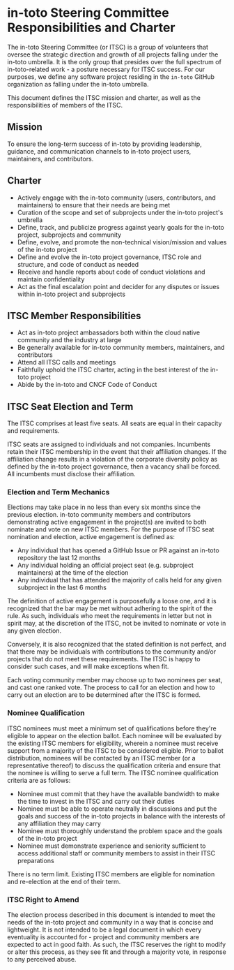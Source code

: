 # in-toto Steering Committee Responsibilities and Charter

The in-toto Steering Committee (or ITSC) is a group of volunteers that oversee the strategic direction and growth of all projects falling under the in-toto umbrella. It is the only group that presides over the full spectrum of in-toto-related work - a posture necessary for ITSC success. For our purposes, we define any software project residing in the `in-toto` GitHub organization as falling under the in-toto umbrella.

This document defines the ITSC mission and charter, as well as the responsibilities of members of the ITSC.

## Mission

To ensure the long-term success of in-toto by providing leadership, guidance, and communication channels to in-toto project users, maintainers, and contributors.

## Charter

* Actively engage with the in-toto community (users, contributors, and maintainers) to ensure that their needs are being met
* Curation of the scope and set of subprojects under the in-toto project's umbrella
* Define, track, and publicize progress against yearly goals for the in-toto project, subprojects and community
* Define, evolve, and promote the non-technical vision/mission and values of the in-toto project
* Define and evolve the in-toto project governance, ITSC role and structure, and code of conduct as needed
* Receive and handle reports about code of conduct violations and maintain confidentiality
* Act as the final escalation point and decider for any disputes or issues within in-toto project and subprojects

## ITSC Member Responsibilities
* Act as in-toto project ambassadors both within the cloud native community and the industry at large
* Be generally available for in-toto community members, maintainers, and contributors
* Attend all ITSC calls and meetings
* Faithfully uphold the ITSC charter, acting in the best interest of the in-toto project
* Abide by the in-toto and CNCF Code of Conduct

## ITSC Seat Election and Term

The ITSC comprises at least five seats. All seats are equal in their capacity and requirements.

ITSC seats are assigned to individuals and not companies. Incumbents retain their ITSC membership in the event that their affiliation changes. If the affiliation change results in a violation of the corporate diversity policy as defined by the in-toto project governance, then a vacancy shall be forced. All incumbents must disclose their affiliation.

### Election and Term Mechanics

Elections may take place in no less than every six months since the previous election. in-toto community members and contributors demonstrating active engagement in the project(s) are invited to both nominate and vote on new ITSC members. For the purpose of ITSC seat nomination and election, active engagement is defined as:
* Any individual that has opened a GitHub Issue or PR against an in-toto repository the last 12 months
* Any individual holding an official project seat (e.g. subproject maintainers) at the time of the election
* Any individual that has attended the majority of calls held for any given subproject in the last 6 months

The definition of active engagement is purposefully a loose one, and it is recognized that the bar may be met without adhering to the spirit of the rule. As such, individuals who meet the requirements in letter but not in spirit may, at the discretion of the ITSC, not be invited to nominate or vote in any given election.

Conversely, it is also recognized that the stated definition is not perfect, and that there may be individuals with contributions to the community and/or projects that do not meet these requirements. The ITSC is happy to consider such cases, and will make exceptions when fit. 

Each voting community member may choose up to two nominees per seat, and cast one ranked vote. The process to call for an election and how to carry out an election are to be determined after the ITSC is formed.

### Nominee Qualification

ITSC nominees must meet a minimum set of qualifications before they're eligible to appear on the election ballot. Each nominee will be evaluated by the existing ITSC members for eligibility, wherein a nominee must receive support from a majority of the ITSC to be considered eligible. Prior to ballot distribution, nominees will be contacted by an ITSC member (or a representative thereof) to discuss the qualification criteria and ensure that the nominee is willing to serve a full term. The ITSC nominee qualification criteria are as follows:

* Nominee must commit that they have the available bandwidth to make the time to invest in the ITSC and carry out their duties
* Nominee must be able to operate neutrally in discussions and put the goals and success of the in-toto projects in balance with the interests of any affiliation they may carry
* Nominee must thoroughly understand the problem space and the goals of the in-toto project
* Nominee must demonstrate experience and seniority sufficient to access additional staff or community members to assist in their ITSC preparations

There is no term limit. Existing ITSC members are eligible for nomination and re-election at the end of their term.

### ITSC Right to Amend
The election process described in this document is intended to meet the needs of the in-toto project and community in a way that is concise and lightweight. It is not intended to be a legal document in which every eventuality is accounted for - project and community members are expected to act in good faith. As such, the ITSC reserves the right to modify or alter this process, as they see fit and through a majority vote, in response to any perceived abuse.
